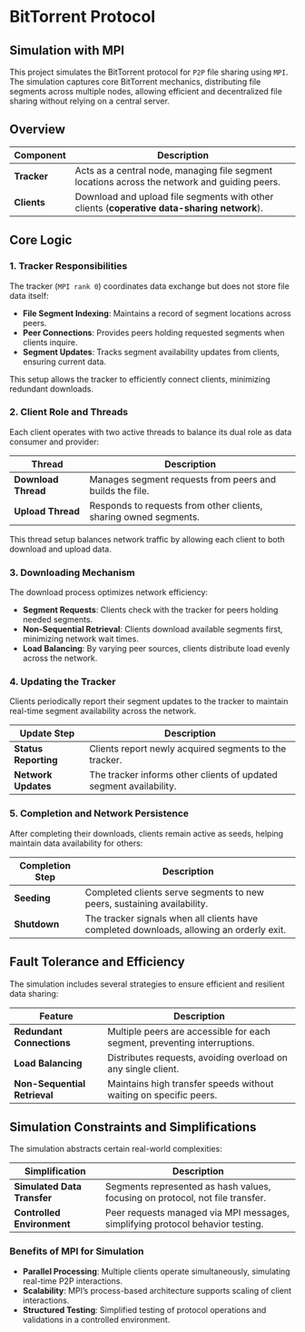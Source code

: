 # BitTorrent Protocol

## Simulation with MPI

This project simulates the BitTorrent protocol for `P2P` file sharing using `MPI`.
The simulation captures core BitTorrent mechanics, distributing file segments across multiple nodes, allowing efficient and decentralized file sharing without relying on a central server.

## Overview

| Component   | Description                                                                                          |
|-------------|------------------------------------------------------------------------------------------------------|
| **Tracker** | Acts as a central node, managing file segment locations across the network and guiding peers.        |
| **Clients** | Download and upload file segments with other clients (**coperative data-sharing network**).          |

## Core Logic

### 1. Tracker Responsibilities

The tracker (`MPI rank 0`) coordinates data exchange but does not store file data itself:

- **File Segment Indexing**: Maintains a record of segment locations across peers.
- **Peer Connections**: Provides peers holding requested segments when clients inquire.
- **Segment Updates**: Tracks segment availability updates from clients, ensuring current data.

This setup allows the tracker to efficiently connect clients, minimizing redundant downloads.

### 2. Client Role and Threads

Each client operates with two active threads to balance its dual role as data consumer and provider:

| Thread              | Description                                                                                    |
|---------------------|------------------------------------------------------------------------------------------------|
| **Download Thread** | Manages segment requests from peers and builds the file.                                       |
| **Upload Thread**   | Responds to requests from other clients, sharing owned segments.                               |

This thread setup balances network traffic by allowing each client to both download and upload data.

### 3. Downloading Mechanism

The download process optimizes network efficiency:

- **Segment Requests**: Clients check with the tracker for peers holding needed segments.
- **Non-Sequential Retrieval**: Clients download available segments first, minimizing network wait times.
- **Load Balancing**: By varying peer sources, clients distribute load evenly across the network.

### 4. Updating the Tracker

Clients periodically report their segment updates to the tracker to maintain real-time segment availability across the network.

| Update Step         | Description                                                                                   |
|---------------------|-----------------------------------------------------------------------------------------------|
| **Status Reporting**| Clients report newly acquired segments to the tracker.                                        |
| **Network Updates** | The tracker informs other clients of updated segment availability.                            |

### 5. Completion and Network Persistence

After completing their downloads, clients remain active as seeds, helping maintain data availability for others:

| Completion Step     | Description                                                                                   |
|---------------------|-----------------------------------------------------------------------------------------------|
| **Seeding**         | Completed clients serve segments to new peers, sustaining availability.                       |
| **Shutdown**        | The tracker signals when all clients have completed downloads, allowing an orderly exit.      |

## Fault Tolerance and Efficiency

The simulation includes several strategies to ensure efficient and resilient data sharing:

| Feature                | Description                                                                              |
|------------------------|------------------------------------------------------------------------------------------|
| **Redundant Connections** | Multiple peers are accessible for each segment, preventing interruptions.             |
| **Load Balancing**        | Distributes requests, avoiding overload on any single client.                         |
| **Non-Sequential Retrieval** | Maintains high transfer speeds without waiting on specific peers.                   |

## Simulation Constraints and Simplifications

The simulation abstracts certain real-world complexities:

| Simplification         | Description                                                                              |
|------------------------|------------------------------------------------------------------------------------------|
| **Simulated Data Transfer** | Segments represented as hash values, focusing on protocol, not file transfer.       |
| **Controlled Environment**  | Peer requests managed via MPI messages, simplifying protocol behavior testing.      |

### Benefits of MPI for Simulation

- **Parallel Processing**: Multiple clients operate simultaneously, simulating real-time P2P interactions.
- **Scalability**: MPI’s process-based architecture supports scaling of client interactions.
- **Structured Testing**: Simplified testing of protocol operations and validations in a controlled environment.
